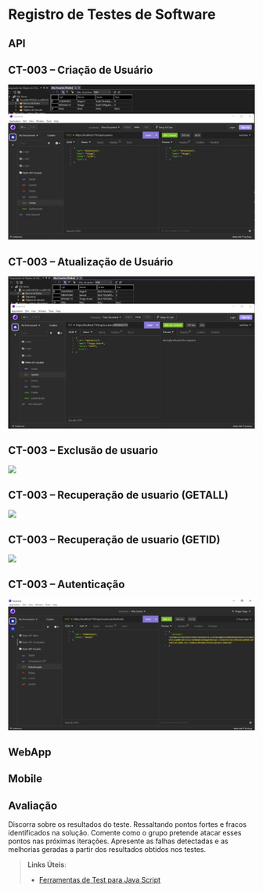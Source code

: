 # Registro de Testes de Software

##  API
## CT-003 – Criação de Usuário
![](https://github.com/ICEI-PUC-Minas-PMV-ADS/pmv-ads-2023-1-e4-proj-apdist-t4-controle_almoxarifado/blob/main/docs/img/Cria%C3%A7%C3%A3o%20de%20usu%C3%A1rio.jpg)

## CT-003 – Atualização de Usuário
![](https://github.com/ICEI-PUC-Minas-PMV-ADS/pmv-ads-2023-1-e4-proj-apdist-t4-controle_almoxarifado/blob/main/docs/img/Atualiza%C3%A7%C3%A3o%20dados%20usu%C3%A1rio.jpg)

## CT-003 – Exclusão de usuario
![](https://github.com/ICEI-PUC-Minas-PMV-ADS/pmv-ads-2023-1-e4-proj-apdist-t4-controle_almoxarifado/blob/main/docs/img/Delete%20Usu%C3%A1rio.jpg)

## CT-003 – Recuperação de usuario (GETALL)
![](https://github.com/ICEI-PUC-Minas-PMV-ADS/pmv-ads-2023-1-e4-proj-apdist-t4-controle_almoxarifado/blob/main/docs/img/Consuta%20todos%20usu%C3%A1rios.jpg)

## CT-003 – Recuperação de usuario (GETID)
![](https://github.com/ICEI-PUC-Minas-PMV-ADS/pmv-ads-2023-1-e4-proj-apdist-t4-controle_almoxarifado/blob/main/docs/img/Consulta%20usu%C3%A1rio%20admin.jpg)

## CT-003 – Autenticação
![](https://github.com/ICEI-PUC-Minas-PMV-ADS/pmv-ads-2023-1-e4-proj-apdist-t4-controle_almoxarifado/blob/main/docs/img/Autentica%C3%A7%C3%A3o%20usu%C3%A1rio.png)

## WebApp



## Mobile



## Avaliação

Discorra sobre os resultados do teste. Ressaltando pontos fortes e fracos identificados na solução. Comente como o grupo pretende atacar esses pontos nas próximas iterações. Apresente as falhas detectadas e as melhorias geradas a partir dos resultados obtidos nos testes.

> **Links Úteis**:
> - [Ferramentas de Test para Java Script](https://geekflare.com/javascript-unit-testing/)
